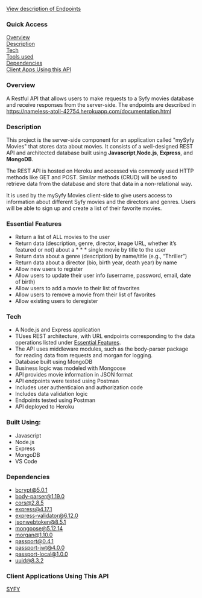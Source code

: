 [View description of Endpoints](https://nameless-atoll-42754.herokuapp.com/documentation.html)

### Quick Access

[Overview](#overview) <br/>
[Description](#description) <br/>
[Tech](#tech) <br/>
[Tools used](#built) <br/>
[Dependencies](#Dependencies) <br/>
[Client Apps Using this API](#clients)

<h3 id = "overview">Overview</h3>

A Restful API that allows users to make requests to a Syfy movies database and receive responses from the server-side. The endpoints are described in https://nameless-atoll-42754.herokuapp.com/documentation.html

<h3 id = "description">Description</h3>

This project is the server-side component for an application called "mySyfy Movies" that stores data about movies. It consists of a well-designed REST API and architected database built using **Javascript**,**Node.js**, **Express**, and **MongoDB**.

The REST API is hosted on Heroku and accessed via commonly used HTTP methods like GET and POST. Similar methods (CRUD) will be used to retrieve data from the database and store that data in a non-relational way.

It is used by the mySyfy Movies client-side to give users access to information about different Syfy movies and the directors and genres. Users will be able to sign up and create a list of their favorite movies.

<h3 id = "essential-features">Essential Features</h3>

- Return a list of ALL movies to the user
- Return data (description, genre, director, image URL, whether it’s featured or not) about a \* \* \* single movie by title to the user
- Return data about a genre (description) by name/title (e.g., “Thriller”)
- Return data about a director (bio, birth year, death year) by name
- Allow new users to register
- Allow users to update their user info (username, password, email, date of birth)
- Allow users to add a movie to their list of favorites
- Allow users to remove a movie from their list of favorites
- Allow existing users to deregister

<h3 id ="tech">Tech</h3>

- A Node.js and Express application
- TUses REST architecture, with URL endpoints corresponding to the data operations listed under [Essential Features](#essential-features).
- The API uses middleware modules, such as the body-parser package for reading data from requests and morgan for logging.
- Database built using MongoDB
- Business logic was modeled with Mongoose
- API provides movie information in JSON format
- API endpoints were tested using Postman
- Includes user authenticaion and authorization code
- Includes data validation logic
- Endpoints tested using Postman
- API deployed to Heroku

<h3 id = "built">Built Using:</h3>

- Javascript
- Node.js
- Express
- MongoDB
- VS Code

<h3 id = "dependencies">Dependencies</h3>

- bcrypt@5.0.1
- body-parser@1.19.0
- cors@2.8.5
- express@4.17.1
- express-validator@6.12.0
- jsonwebtoken@8.5.1
- mongoose@5.12.14
- morgan@1.10.0
- passport@0.4.1
- passport-jwt@4.0.0
- passport-local@1.0.0
- uuid@8.3.2

<h3 id ="clients">Client Applications Using This API</h3>

[SYFY](https://tadpoleann.github.io/syfy-client/welcome)
